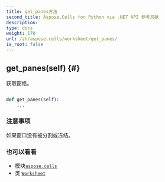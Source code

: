 ```yaml
---
title: get_panes方法
second_title: Aspose.Cells for Python via .NET API 参考文献
description:
type: docs
weight: 170
url: /zh/aspose.cells/worksheet/get_panes/
is_root: false
---
```

##  get_panes(self) {#}
获取窗格。



```python

def get_panes(self):
    ...
```


### 注意事项

如果窗口没有被分割或冻结。


### 也可以看看

* 模块[`aspose.cells`](../../)
* 类 [`Worksheet`](/cells/python-net/zh/aspose.cells/worksheet)
